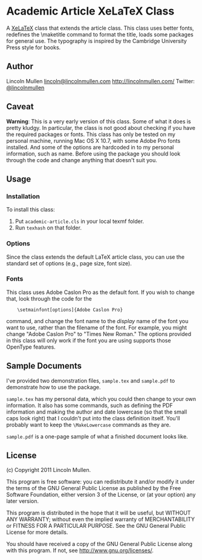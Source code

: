 # Academic Article XeLaTeX Class #

A [XeLaTeX](http://scripts.sil.org/cms/scripts/page.php?site_id=nrsi&id=xetex) class that extends the article class. This class uses better fonts, redefines the \maketitle command to format the title, loads some packages for general use. The typography is inspired by the Cambridge University Press style for books.

## Author ##

Lincoln Mullen
<lincoln@lincolnmullen.com>
<http://lincolnmullen.com/>
Twitter: [@lincolnmullen](http://twitter.com/lincolnmullen)

## Caveat ##

**Warning**: This is a very early version of this class. Some of what it does is pretty kludgy. In particular, the class is not good about checking if you have the required packages or fonts. This class has only be tested on my personal machine, running Mac OS X 10.7, with some Adobe Pro fonts installed. And some of the options are hardcoded in to my personal information, such as name. Before using the package you should look through the code and change anything that doesn't suit you.

## Usage ##

### Installation ###

To install this class:

1.	Put `academic-article.cls` in your local texmf folder.
2.	Run `texhash` on that folder.

### Options ###

Since the class extends the default LaTeX article class, you can use the standard set of options (e.g., page size, font size).

### Fonts ###

This class uses Adobe Caslon Pro as the default font. If you wish to change that, look through the code for the 

		\setmainfont[options]{Adobe Caslon Pro}

command, and change the font name to the _display_ name of the font you want to use, rather than the filename of the font. For example, you might change "Adobe Caslon Pro" to "Times New Roman." The options provided in this class will only work if the font you are using supports those OpenType features.

## Sample Documents ##

I've provided two demonstration files, `sample.tex` and `sample.pdf` to demonstrate how to use the package.

`sample.tex` has my personal data, which you could then change to your own information. It also has some commands, such as defining the PDF information and making the author and date lowercase (so that the small caps look right) that I couldn't put into the class definition itself. You'll probably want to keep the `\MakeLowercase` commands as they are.

`sample.pdf` is a one-page sample of what a finished document looks like.


## License ##

(c) Copyright 2011 Lincoln Mullen.

This program is free software: you can redistribute it and/or modify it under the terms of the GNU General Public License as published by the Free Software Foundation, either version 3 of the License, or (at your option) any later version.

This program is distributed in the hope that it will be useful, but WITHOUT ANY WARRANTY; without even the implied warranty of MERCHANTABILITY or FITNESS FOR A PARTICULAR PURPOSE.  See the GNU General Public License for more details.
 
You should have received a copy of the GNU General Public License along with this program.  If not, see <http://www.gnu.org/licenses/>.
